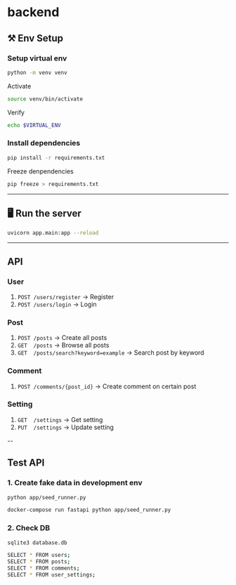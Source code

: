 # backend

## ⚒️ Env Setup 
### Setup virtual env 
```bash
python -m venv venv
```

Activate
```bash
source venv/bin/activate
```

Verify 
```bash
echo $VIRTUAL_ENV
```

### Install dependencies 

```bash
pip install -r requirements.txt
```

Freeze denpendencies 
```bash
pip freeze > requirements.txt
```
---

## 🖥️ Run the server 

```bash
uvicorn app.main:app --reload
```

---

## API 

### User
1. `POST /users/register` → Register 
2. `POST /users/login` → Login 

### Post
1. `POST /posts` → Create all posts
2. `GET  /posts` → Browse all posts
3. `GET  /posts/search?keyword=example` → Search post by keyword 

### Comment 
1. `POST /comments/{post_id}`  → Create comment on certain post 

### Setting 
1. `GET  /settings`  → Get setting 
2. `PUT  /settings`  → Update setting 

--

## Test API 

### 1. Create fake data in development env
```bash
python app/seed_runner.py
```

```bash
docker-compose run fastapi python app/seed_runner.py
```

### 2. Check DB
```bash
sqlite3 database.db
```

```bash
SELECT * FROM users;
SELECT * FROM posts;
SELECT * FROM comments;
SELECT * FROM user_settings;
```
